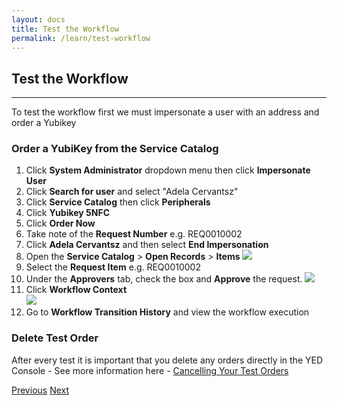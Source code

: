 ```yaml
---
layout: docs
title: Test the Workflow
permalink: /learn/test-workflow
---
```


## Test the Workflow

---

To test the workflow first we must impersonate a user with an address and order a Yubikey

### Order a YubiKey from the Service Catalog

1. Click **System Administrator** dropdown menu then click **Impersonate User**
2. Click **Search for user** and select "Adela Cervantsz"
3. Click **Service Catalog** then click **Peripherals**
4. Click **Yubikey 5NFC**
5. Click **Order Now**
6. Take note of the **Request Number** e.g. REQ0010002
7. Click **Adela Cervantsz** and then select **End Impersonation**
8. Open the **Service Catalog** > **Open Records** > **Items**
   ![]({{site.baseurl}}/assets/images/92-open-record.png)
9. Select the **Request Item** e.g. REQ0010002
10. Under the **Approvers** tab, check the box and **Approve** the request.
    ![]({{site.baseurl}}/assets/images/93-approve.png)
11. Click **Workflow Context**  
    ![]({{site.baseurl}}/assets/images/94-context.png)
12. Go to **Workflow Transition History** and view the workflow execution

### Delete Test Order

After every test it is important that you delete any orders directly in the YED Console - See more information here - [Cancelling Your Test Orders](#cancelling-your-test-orders)

<div class="btns">
  <a class="btn--secondary" href="/yed-spoke-example/learn/call-flow-from-workflow">Previous</a>
    <a class="btn" href="/yed-spoke-example/learn/bonus-lab">Next</a>
</div>
